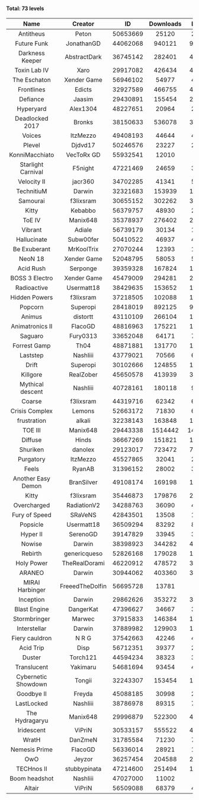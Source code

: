 #### Total: 73 levels

| Name | Creator | ID | Downloads | Likes |
|:---:|:---:|:---:|:---:|:---:|
| Antitheus | Peton | 50653669 | 25120 | 2570
| Future Funk | JonathanGD | 44062068 | 940121 | 98045
| Darkness Keeper | AbstractDark | 36745142 | 282401 | 44711
| Toxin Lab IV | Xaro | 29917082 | 426434 | 42364
| The Eschaton | Xender Game | 56946102 | 54977 | 4233
| Frontlines | Edicts | 32927589 | 466755 | 41069
| Defiance | Jaasim | 29430891 | 155454 | 22309
| Hyperyard | Alex1304 | 48227651 | 20964 | 2754
| Deadlocked 2017 | Bronks | 38150633 | 536078 | 32166
| Voices | ItzMezzo | 49408193 | 44644 | 4602
| Plevel | Djdvd17 | 50246576 | 23227 | 2738
| KonniMacchiato | VecToRx GD | 55932541 | 12010 | 798
| Starlight Carnival | F5night | 47221469 | 24659 | 3175
| Velocity II | jacr360 | 34702285 | 41341 | 5120
| TechnitiuM | Darwin | 32321683 | 153939 | 13618
| Samourai | f3lixsram | 30655152 | 302262 | 30893
| Kitty | Kebabbo | 56379757 | 48930 | 2130
| ToE IV  | Manix648 | 35378937 | 276402 | 29802
| Vibrant | Adiale | 56739179 | 30134 | 1790
| Hallucinate | Subw00fer | 50410522 | 46937 | 4985
| Be Exuberant | MrKoolTrix | 27070244 | 12393 | 1042
| NeoN 18 | Xender Game | 52048795 | 58053 | 5404
| Acid Rush | Serponge | 39359328 | 167824 | 16433
| BOSS 3 Electro | Xender Game | 45479009 | 294281 | 27309
| Radioactive | Usermatt18 | 38429635 | 153652 | 14868
| Hidden Powers | f3lixsram | 37218505 | 102088 | 10265
| Popcorn | Superopi | 28418019 | 892125 | 98600
| Animus | distortt | 43110109 | 266104 | 18729
| Animatronics II | FlacoGD | 48816963 | 175221 | 15959
| Saguaro | Fury0313 | 33652048 | 64171 | 7210
| Forrest Gamp | Th04 | 48871881 | 131770 | 10767
| Laststep | NashIiii | 43779021 | 70566 | 6064
| Drift | Superopi | 30102666 | 124855 | 13880
| Killgore | RealZober | 45650578 | 413939 | 30678
| Mythical descent | NashIiii | 40728161 | 180118 | 9787
| Coarse | f3lixsram | 44319716 | 62342 | 6829
| Crisis Complex | Lemons | 52663172 | 71830 | 6839
| frustration | alkali | 32238143 | 163848 | 17798
| TOE III | Manix648 | 29443338 | 1514442 | 140893
| Diffuse | Hinds | 36667269 | 151821 | 16348
| Shuriken | danolex | 29123017 | 723472 | 73689
| Purgatory | ItzMezzo | 45527865 | 32041 | 2019
| Feels | RyanAB | 31396152 | 28002 | 3639
| Another Easy Demon | BranSilver | 49108174 | 169198 | 18382
| Kitty | f3lixsram | 35446873 | 179876 | 22398
| Overcharged | RadiationV2 | 34288763 | 36090 | 4352
| Fury of Speed | SRaVeNS | 42843501 | 13508 | 1557
| Popsicle | Usermatt18 | 36509294 | 83292 | 8621
| Hyper II | SerenoGD | 39147829 | 33945 | 3369
| Nowise | Darwin | 38398923 | 344282 | 46987
| Rebirth | genericqueso | 52826168 | 179028 | 12602
| Holy Power | TheRealDorami | 46220912 | 478572 | 32836
| ARANEO | Darwin | 30944062 | 403360 | 35229
| MIRAI Harbinger | FreeedTheDolfin | 56695728 | 13781 | 712
| Inception | Darwin | 29862626 | 353272 | 33240
| Blast Engine | DangerKat | 47396627 | 34667 | 3662
| Stormbringer | Marwec | 37915833 | 146384 | 14310
| Interstellar | Darwin | 37889982 | 129903 | 16749
| Fiery cauldron | N R G | 37542663 | 42246 | 4596
| Acid Trip | Disp | 56712351 | 39377 | 2303
| Duster | Torch121 | 44594234 | 38323 | 3733
| Translucent | Yakimaru | 54681694 | 93454 | 4252
| Cybernetic Showdown  | Tongii | 32243307 | 153454 | 16776
| Goodbye II | Freyda | 45088185 | 30998 | 2350
| LastLocked | NashIiii | 38786978 | 89315 | 7088
| The Hydragaryu | Manix648 | 29996879 | 522300 | 49235
| Iridescent | ViPriN | 30533157 | 555522 | 47025
| WratH | DanZmeN | 31785584 | 71230 | 7064
| Nemesis Prime | FlacoGD | 56336014 | 28921 | 1562
| OwO | Jeyzor | 36257454 | 204588 | 21365
| TECHnos II | stubbypinata | 47214600 | 251494 | 19903
| Boom headshot | NashIiii | 47027000 | 11002 | 960
| Altair | ViPriN | 56509088 | 68379 | 4448

